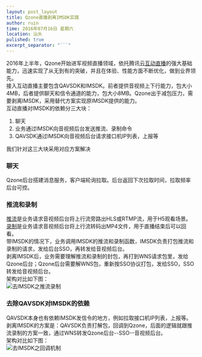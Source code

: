 ```yaml
---
layout: post_layout
title: Qzone直播剥离IMSDK实践
author: ruin
time: 2016年07月16日 星期六
location: 汕头
pulished: true
excerpt_separator: "```"
---
```


2016年上半年，Qzone开始进军视频直播领域，依托腾讯云[互动直播](https://www.qcloud.com/doc/product/268/3158)的强大基础能力，迅速实现了从无到有的突破，并且在体验、性能方面不断优化，做到业界领先。  
接入互动直播主要包含QAVSDK和IMSDK。前者提供音视频上下行能力，包大小4MB，后者提供聊天和信令通道的能力，包大小8MB。Qzone出于减包压力，需要剥离IMSDK，采用替代方案实现原IMSDK提供的能力。  
互动直播对IMSDK的依赖分三大块：

1. 聊天
2. 业务通过IMSDK向音视频后台发送推流、录制命令
3. QAVSDK通过IMSDK向音视频后台请求接口机IP列表，上报等

我们针对这三大块采用对应方案解决

### 聊天
Qzone后台搭建消息服务，客户端轮询拉取。后台返回下次拉取时间，拉取频率后台可控。

### 推流和录制
[推流](https://www.qcloud.com/doc/product/268/3219)是业务请求音视频后台将上行流旁路出HLS或RTMP流，用于H5观看场景。  
[录制](https://www.qcloud.com/doc/product/268/3218)是业务请求音视频后台将上行流转码出MP4文件，用于直播结束后可以回看。  
带IMSDK的情况下，业务调用IMSDK的推流和录制函数，IMSDK负责打包推流和录制的请求，发给后台SSO，再转发给音视频后台。  
剥离IMSDK后，业务需要理解推流和录制的封包，再打到WNS请求包里，发给Qzone后台；Qzone后台需要解WNS包，重新按SSO协议打包，发给SSO，SSO转发给音视频后台。  
架构对比如下图：  
![去IMSDK之推流录制](http://o97en6hsv.bkt.clouddn.com/%E5%8E%BBIMSDK%E4%B9%8B%E6%8E%A8%E6%B5%81%E5%BD%95%E5%88%B6.png)

### 去除QAVSDK对IMSDK的依赖
QAVSDK本身也有依赖IMSDK发信令的地方，例如拉取接口机IP列表，上报等。  
剥离IMSDK的方案是：QAVSDK负责打解包，回调到Qzone，后面的逻辑就跟推流录制的方案一致，通过WNS转发Qzone后台--SSO--音视频后台。  
架构对比如下图：  
![去IMSDK之回调机制](http://o97en6hsv.bkt.clouddn.com/%E5%8E%BBIMSDK%E4%B9%8BQAVSDK%E5%9B%9E%E8%B0%83.png)
